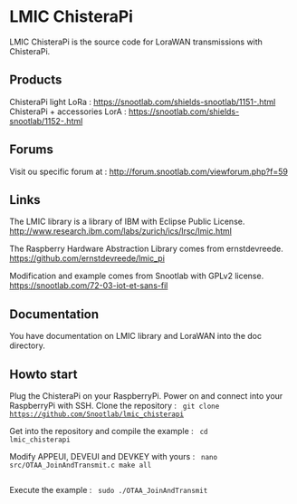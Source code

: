 LMIC ChisteraPi
=============

LMIC ChisteraPi is the source code for LoraWAN transmissions with ChisteraPi.

Products
-------
ChisteraPi light LoRa : https://snootlab.com/shields-snootlab/1151-.html
ChisteraPi + accessories LorA : https://snootlab.com/shields-snootlab/1152-.html

Forums
-------
Visit ou specific forum at :
http://forum.snootlab.com/viewforum.php?f=59

Links
-------
The LMIC library is a library of IBM with Eclipse Public License.
http://www.research.ibm.com/labs/zurich/ics/lrsc/lmic.html

The Raspberry Hardware Abstraction Library comes from ernstdevreede.
https://github.com/ernstdevreede/lmic_pi

Modification and example comes from Snootlab with GPLv2 license.
https://snootlab.com/72-03-iot-et-sans-fil

Documentation
---------------------
You have documentation on LMIC library and LoraWAN into the doc directory.

Howto start
------------------
Plug the ChisteraPi on your RaspberryPi.
Power on and connect into your RaspberryPi with SSH.
Clone the repository :
<code>
	git clone https://github.com/Snootlab/lmic_chisterapi
</code>

Get into the repository and compile the example :
<code>
	cd lmic_chisterapi
</code>

Modify APPEUI, DEVEUI and DEVKEY with yours :
<code>
    nano src/OTAA_JoinAndTransmit.c
    make all	
</code>

Execute the example :
<code>
	sudo ./OTAA_JoinAndTransmit
</code>

